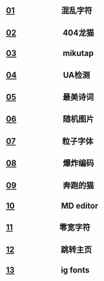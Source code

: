 ## &emsp;&emsp;&emsp;&emsp;&emsp;&emsp;[01](https://dadaewqq.github.io/fun/01)&emsp;&emsp;&emsp;&emsp;&emsp;&emsp;混乱字符
## &emsp;&emsp;&emsp;&emsp;&emsp;&emsp;[02](https://dadaewqq.github.io/fun/02)&emsp;&emsp;&emsp;&emsp;&emsp;&emsp;404龙猫
## &emsp;&emsp;&emsp;&emsp;&emsp;&emsp;[03](https://dadaewqq.github.io/fun/03)&emsp;&emsp;&emsp;&emsp;&emsp;&emsp;mikutap
## &emsp;&emsp;&emsp;&emsp;&emsp;&emsp;[04](https://dadaewqq.github.io/fun/04)&emsp;&emsp;&emsp;&emsp;&emsp;&emsp;UA检测
## &emsp;&emsp;&emsp;&emsp;&emsp;&emsp;[05](https://dadaewqq.github.io/fun/05)&emsp;&emsp;&emsp;&emsp;&emsp;&emsp;最美诗词
## &emsp;&emsp;&emsp;&emsp;&emsp;&emsp;[06](https://dadaewqq.github.io/fun/06)&emsp;&emsp;&emsp;&emsp;&emsp;&emsp;随机图片
## &emsp;&emsp;&emsp;&emsp;&emsp;&emsp;[07](https://dadaewqq.github.io/fun/07)&emsp;&emsp;&emsp;&emsp;&emsp;&emsp;粒子字体
## &emsp;&emsp;&emsp;&emsp;&emsp;&emsp;[08](https://dadaewqq.github.io/fun/08)&emsp;&emsp;&emsp;&emsp;&emsp;&emsp;爆炸编码
## &emsp;&emsp;&emsp;&emsp;&emsp;&emsp;[09](https://dadaewqq.github.io/fun/09)&emsp;&emsp;&emsp;&emsp;&emsp;&emsp;奔跑的猫
## &emsp;&emsp;&emsp;&emsp;&emsp;&emsp;[10](https://dadaewqq.github.io/fun/10)&emsp;&emsp;&emsp;&emsp;&emsp;&emsp;MD editor
## &emsp;&emsp;&emsp;&emsp;&emsp;&emsp;[11](https://dadaewqq.github.io/fun/11)&emsp;&emsp;&emsp;&emsp;&emsp;&emsp;零宽字符
## &emsp;&emsp;&emsp;&emsp;&emsp;&emsp;[12](https://dadaewqq.github.io/fun/12)&emsp;&emsp;&emsp;&emsp;&emsp;&emsp;跳转主页
## &emsp;&emsp;&emsp;&emsp;&emsp;&emsp;[13](https://dadaewqq.github.io/fun/13)&emsp;&emsp;&emsp;&emsp;&emsp;&emsp;ig fonts
